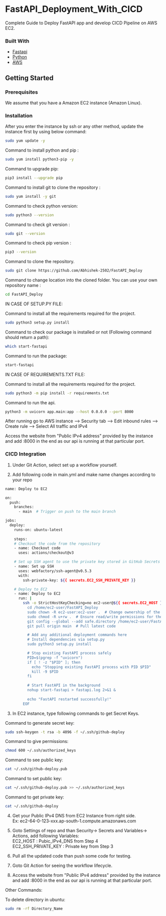 # FastAPI_Deployment_With_CICD
Complete Guide to Deploy FastAPI app and develop CICD Pipeline on AWS EC2.

### Built With

- [Fastapi](https://github.com/tiangolo/fastapi)
- [Python](https://www.python.org/)
- [AWS](https://aws.amazon.com/)

## Getting Started

### Prerequisites

We assume that you have a Amazon EC2 instance (Amazon Linux).

### Installation

After you enter the instance by ssh or any other method, update the instance first by using below command:

```sh
sudo yum update -y
```

Command to install python and pip :

```sh
sudo yum install python3-pip -y
```

Command to upgrade pip:

```sh
pip3 install --upgrade pip
```

Command to install git to clone the repository :

```sh
sudo yum install -y git
```

Command to check python version:

```sh
sudo python3 --version
```

Command to check git version :

```sh
sudo git --version
```

Command to check pip version :

```sh
pip3 --version
```

Command to clone the repository.

```sh
sudo git clone https://github.com/Abhishek-2502/FastAPI_Deploy
```

Command to change location into the cloned folder. You can use your own repository name :

```sh
cd FastAPI_Deploy
```

IN CASE OF SETUP.PY FILE:

Command to install all the requirements required for the project.

```sh
sudo python3 setup.py install
```  

Command to check our package is installed or not (Following command should return a path):

```sh
which start-fastapi
```

Command to run the package:

```sh
start-fastapi
```

IN CASE OF REQUIREMENTS.TXT FILE:

Command to install all the requirements required for the project.

```sh
sudo python3 -m pip install -r requirements.txt
``` 

Command to run the api.

```sh
python3 -m uvicorn app.main:app --host 0.0.0.0 --port 8000
```

After running go to AWS instance --> Security tab --> Edit inbound rules --> Create rule --> Select All traffic and IPv4<br>

Access the website from "Public IPv4 address" provided by the instance and add :8000 in the end as our api is running at that particular port.


### CICD Integration

1. Under Git Action, select set up a workflow yourself.

2. Add following code in main.yml and make name changes according to your repo

```sh
name: Deploy to EC2

on:
  push:
    branches:
      - main  # Trigger on push to the main branch

jobs:
  deploy:
    runs-on: ubuntu-latest
    
    steps:
    # Checkout the code from the repository
    - name: Checkout code
      uses: actions/checkout@v3

    # Set up SSH agent to use the private key stored in GitHub Secrets
    - name: Set up SSH
      uses: webfactory/ssh-agent@v0.5.3
      with:
        ssh-private-key: ${{ secrets.EC2_SSH_PRIVATE_KEY }}

    # Deploy to EC2
    - name: Deploy to EC2
      run: |
        ssh -o StrictHostKeyChecking=no ec2-user@${{ secrets.EC2_HOST }} << 'EOF'
          cd /home/ec2-user/FastAPI_Deploy
          sudo chown -R ec2-user:ec2-user .  # Change ownership of the whole repo
          sudo chmod -R u+rw .  # Ensure read/write permissions for the user
          git config --global --add safe.directory /home/ec2-user/FastAPI_Deploy  # Add the repo to safe directory
          git pull origin main  # Pull latest code

          # Add any additional deployment commands here
          # Install dependencies via setup.py
          sudo python3 setup.py install

          # Stop existing FastAPI process safely
          PID=$(pgrep -f "uvicorn")
          if [ ! -z "$PID" ]; then
            echo "Stopping existing FastAPI process with PID $PID"
            kill -9 $PID
          fi
    
          # Start FastAPI in the background
          nohup start-fastapi > fastapi.log 2>&1 &
    
          echo "FastAPI restarted successfully!"
        EOF
```

3. In EC2 instance, type following commands to get Secret Keys.

Command to generate secret key:

```sh
sudo ssh-keygen -t rsa -b 4096 -f ~/.ssh/github-deploy

```

Command to give permissions:
```sh
chmod 600 ~/.ssh/authorized_keys
```

Command to see public key:

```sh
cat ~/.ssh/github-deploy.pub
```

Command to set public key:

```sh
cat ~/.ssh/github-deploy.pub >> ~/.ssh/authorized_keys
```

Command to get private key:
```sh
cat ~/.ssh/github-deploy
```

4. Get your Public IPv4 DNS from EC2 Instance from right side.<br> Ex: ec2-64-0-123-xxx.ap-south-1.compute.amazonaws.com

5. Goto Settings of repo and than Security-> Secrets and Variables-> Actions, add following Variables:<br>
    EC2_HOST : Pubic_IPv4_DNS from Step 4<br>
    EC2_SSH_PRIVATE_KEY : Private key from Step 3

6. Pull all the updated code than push some code for testing.

7. Goto Git Action for seeing the workflow lifecycle.

8. Access the website from "Public IPv4 address" provided by the instance and add :8000 in the end as our api is running at that particular port.




Other Commands:

To delete directory in ubuntu:
```sh
sudo rm -rf Directory_Name
```

